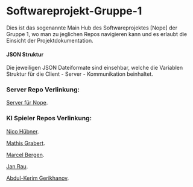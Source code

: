 # Softwareprojekt-Gruppe-1
Dies ist das sogenannte Main Hub des Softwareprojektes [Nope] der Gruppe 1, wo man zu jeglichen Repos navigieren kann und es erlaubt die Einsicht der Projektdokumentation.

#### JSON Struktur
Die jeweiligen JSON Dateiformate sind einsehbar, welche die Variablen Struktur für die Client - Server - Kommunikation beinhaltet.

### Server Repo Verlinkung:
[Server für Nope](https://github.com/Louis3797/nope-server).

### KI Spieler Repos Verlinkung:
[Nico Hübner](https://github.com/N1co420/NopeKiSpieler).

[Mathis Grabert](https://github.com/MaGrabert/NopeClient).

[Marcel Bergen](https://github.com/Marslel/SoftwareProjekt).

[Jan Rau](https://github.com/jrau1801/Nope-Client).

[Abdul-Kerim Gerikhanov](https://github.com/Skrpop/NopeClient).
